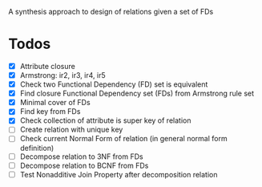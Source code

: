 A synthesis approach to design of relations given a set of FDs


# Todos
- [x] Attribute closure 
- [x] Armstrong: ir2, ir3, ir4, ir5
- [x] Check two Functional Dependency (FD) set is equivalent
- [x] Find closure Functional Dependency set (FDs) from Armstrong rule set
- [x] Minimal cover of FDs
- [x] Find key from FDs
- [x] Check collection of attribute is super key of relation 
- [ ] Create relation with unique key 
- [ ] Check current Normal Form of relation (in general normal form definition)
- [ ] Decompose relation to 3NF from FDs
- [ ] Decompose relation to BCNF from FDs
- [ ] Test Nonadditive Join Property after decomposition relation
